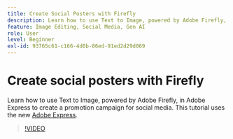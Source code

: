 ```yaml
---
title: Create Social Posters with Firefly
description: Learn how to use Text to Image, powered by Adobe Firefly, to create a promotion campaign for social media
feature: Image Editing, Social Media, Gen AI
role: User
level: Beginner
exl-id: 93765c61-c166-4d0b-86ed-91ed2d29d069
---
```

# Create social posters with Firefly

Learn how to use Text to Image, powered by Adobe Firefly, in Adobe Express to create a promotion campaign for social media. This tutorial uses the new [Adobe Express](https://www.adobe.com/express/).

>[!VIDEO](https://video.tv.adobe.com/v/3420533?quality=12&learn=on&hidetitle=true)
